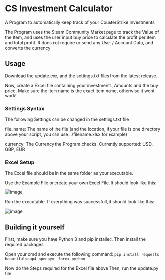 # CS Investment Calculator

A Program to automatically keep track of your CounterStrike Investments

The Program uses the Steam Community Market page to track the Value of the Item, and uses the user input buy price to calculate the profit per item and total profit.
It does not require or send any User / Account Data, and converts the currency 


## Usage

Download the update.exe, and the settings.txt files from the latest release.

Now, create a Excel file containing your investments, Amounts and the buy price. Make sure the item name is the exact item name, otherwise it wont work!

### Settings Syntax

The following Settings can be changed in the settings.txt file

file_name: The name of the file (and the location, if your file is one directory above your script, you can use ..\filename.xlsx for example)

currency: The Currency the Program checks. Currently supported: USD, GBP, EUR

### Excel Setup

The Excel file should be in the same folder as your executable.

Use the Example File or create your own Excel File. It should look like this:

![image](https://user-images.githubusercontent.com/91871891/229320140-3243f65e-8bda-485e-94af-a21a0ee247d3.png)

Run the executable. If everything was successfull, it should look like this: 

![image](https://user-images.githubusercontent.com/91871891/229320210-ceed2509-c01e-4df2-b6d3-d82cc391f303.png)


## Building it yourself
First, make sure you have Python 3 and pip installed.
Then install the required packages

Open your cmd and execute the following command:
`pip install requests beautifulsoup4 openpyxl forex-python`

Now do the Steps required for the Excel file above
Then, run the update.py file
